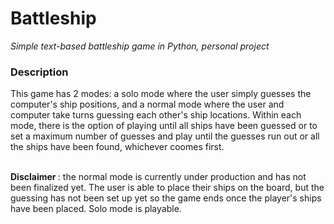 # Battleship
<em> Simple text-based battleship game in Python, personal project </em>

<h3> Description </h3>
This game has 2 modes: a solo mode where the user simply guesses the computer's ship positions, and a normal mode where the user and computer take turns guessing each other's ship locations. Within each mode, there is the option of playing until all ships have been guessed or to set a maximum number of guesses and play until the guesses run out or all the ships have been found, whichever coomes first.

<br><strong> Disclaimer </strong>: the normal mode is currently under production and has not been finalized yet. The user is able to place their ships on the board, but the guessing has not been set up yet so the game ends once the player's ships have been placed. Solo mode is playable.


